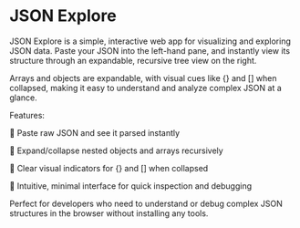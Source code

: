 # JSON Explore
JSON Explore is a simple, interactive web app for visualizing and exploring JSON data. Paste your JSON into the left-hand pane, and instantly view its structure through an expandable, recursive tree view on the right.

Arrays and objects are expandable, with visual cues like {} and [] when collapsed, making it easy to understand and analyze complex JSON at a glance.

Features:

🧾 Paste raw JSON and see it parsed instantly

📂 Expand/collapse nested objects and arrays recursively

🔎 Clear visual indicators for {} and [] when collapsed

🧠 Intuitive, minimal interface for quick inspection and debugging

Perfect for developers who need to understand or debug complex JSON structures in the browser without installing any tools.
